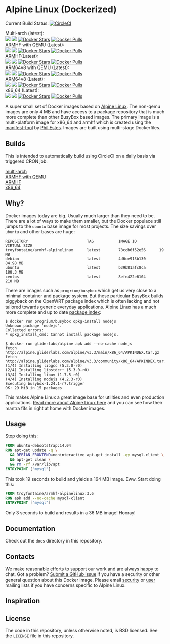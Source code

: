 # Alpine Linux (Dockerized)

Current Build Status: [![CircleCI](https://circleci.com/gh/troyfontaine/alpinelinux.svg?style=shield)](https://circleci.com/gh/troyfontaine/alpinelinux)  

Multi-arch (latest):  
[![](https://images.microbadger.com/badges/image/troyfontaine/alpinelinux.svg)](https://microbadger.com/images/troyfontaine/alpinelinux "Get your own image badge on microbadger.com")
[![](https://images.microbadger.com/badges/version/troyfontaine/alpinelinux.svg)](https://microbadger.com/images/troyfontaine/alpinelinux "Get your own version badge on microbadger.com")
[![Docker Stars](https://img.shields.io/docker/stars/troyfontaine/alpinelinux.svg)]()
[![Docker Pulls](https://img.shields.io/docker/pulls/troyfontaine/alpinelinux.svg)]()  
ARMHF with QEMU (Latest):  
[![](https://images.microbadger.com/badges/image/troyfontaine/armhf-alpinelinux.svg)](https://microbadger.com/images/troyfontaine/armhf-alpinelinux "Get your own image badge on microbadger.com")
[![](https://images.microbadger.com/badges/version/troyfontaine/armhf-alpinelinux.svg)](https://microbadger.com/images/troyfontaine/armhf-alpinelinux "Get your own version badge on microbadger.com")
[![Docker Stars](https://img.shields.io/docker/stars/troyfontaine/armhf-alpinelinux.svg)]()
[![Docker Pulls](https://img.shields.io/docker/pulls/troyfontaine/armhf-alpinelinux.svg)]()  
ARMHF(Latest):  
[![](https://images.microbadger.com/badges/image/troyfontaine/armhf_min-alpinelinux.svg)](https://microbadger.com/images/troyfontaine/armhf_min-alpinelinux "Get your own image badge on microbadger.com")
[![](https://images.microbadger.com/badges/version/troyfontaine/armhf_min-alpinelinux.svg)](https://microbadger.com/images/troyfontaine/armhf_min-alpinelinux "Get your own version badge on microbadger.com")
[![Docker Stars](https://img.shields.io/docker/stars/troyfontaine/armhf_min-alpinelinux.svg)]()
[![Docker Pulls](https://img.shields.io/docker/pulls/troyfontaine/armhf_min-alpinelinux.svg)]()  
ARM64v8 with QEMU (Latest):  
[![](https://images.microbadger.com/badges/image/troyfontaine/arm64v8-alpinelinux.svg)](https://microbadger.com/images/troyfontaine/arm64v8-alpinelinux "Get your own image badge on microbadger.com")
[![](https://images.microbadger.com/badges/version/troyfontaine/arm64v8-alpinelinux.svg)](https://microbadger.com/images/troyfontaine/arm64v8-alpinelinux "Get your own version badge on microbadger.com")
[![Docker Stars](https://img.shields.io/docker/stars/troyfontaine/arm64v8_min-alpinelinux.svg)]()
[![Docker Pulls](https://img.shields.io/docker/pulls/troyfontaine/arm64v8_min-alpinelinux.svg)]()  
ARM64v8 (Latest):  
[![](https://images.microbadger.com/badges/image/troyfontaine/arm64v8_min-alpinelinux.svg)](https://microbadger.com/images/troyfontaine/arm64v8_min-alpinelinux "Get your own image badge on microbadger.com")
[![](https://images.microbadger.com/badges/version/troyfontaine/arm64v8_min-alpinelinux.svg)](https://microbadger.com/images/troyfontaine/arm64v8_min-alpinelinux "Get your own version badge on microbadger.com")
[![Docker Stars](https://img.shields.io/docker/stars/troyfontaine/arm64v8_min-alpinelinux.svg)]()
[![Docker Pulls](https://img.shields.io/docker/pulls/troyfontaine/arm64v8_min-alpinelinux.svg)]()  
x86_64 (Latest):  
[![](https://images.microbadger.com/badges/image/troyfontaine/x86_64-alpinelinux.svg)](https://microbadger.com/images/troyfontaine/x86_64-alpinelinux "Get your own image badge on microbadger.com")
[![](https://images.microbadger.com/badges/version/troyfontaine/x86_64-alpinelinux.svg)](https://microbadger.com/images/troyfontaine/x86_64-alpinelinux "Get your own version badge on microbadger.com")
[![Docker Stars](https://img.shields.io/docker/stars/troyfontaine/x86_64-alpinelinux.svg)]()
[![Docker Pulls](https://img.shields.io/docker/pulls/troyfontaine/x86_64-alpinelinux.svg)]()

A super small set of Docker images based on [Alpine Linux][alpine]. The non-qemu images are only 4 MB and have access to a package repository that is much more complete than other BusyBox based images.  The primary image is a multi-platform image for x86_64 and armhf which is created using the [manifest-tool](https://github.com/estesp/manifest-tool) by [Phil Estes](https://twitter.com/estesp).  Images are built using multi-stage Dockerfiles.  

## Builds

This is intended to automatically build using CircleCI on a daily basis via triggered CRON job.

[multi-arch](https://hub.docker.com/r/troyfontaine/alpinelinux/)  
[ARMHF with QEMU](https://hub.docker.com/r/troyfontaine/armhf-alpinelinux/)  
[ARMHF](https://hub.docker.com/r/troyfontaine/armhf_min-alpinelinux/)  
[x86_64](https://hub.docker.com/r/troyfontaine/x86_64-alpinelinux/)  

## Why?

Docker images today are big. Usually much larger than they need to be. There are a lot of ways to make them smaller, but the Docker populace still jumps to the `ubuntu` base image for most projects. The size savings over `ubuntu` and other bases are huge:

```
REPOSITORY          				TAG           IMAGE ID          VIRTUAL SIZE
troyfontaine/armhf-alpinelinux   	latest        78ccb6f52e56      19 MB
debian              				latest        4d6ce913b130      84.98 MB
ubuntu              				latest        b39b81afc8ca      188.3 MB
centos              				latest        8efe422e6104      210 MB
```

There are images such as `progrium/busybox` which get us very close to a minimal container and package system. But these particular BusyBox builds piggyback on the OpenWRT package index which is often lacking and not tailored towards generic everyday applications. Alpine Linux has a much more complete and up to date [package index][alpine-packages]:

```console
$ docker run progrium/busybox opkg-install nodejs
Unknown package 'nodejs'.
Collected errors:
* opkg_install_cmd: Cannot install package nodejs.

$ docker run gliderlabs/alpine apk add --no-cache nodejs
fetch http://alpine.gliderlabs.com/alpine/v3.3/main/x86_64/APKINDEX.tar.gz
fetch http://alpine.gliderlabs.com/alpine/v3.3/community/x86_64/APKINDEX.tar.gz
(1/4) Installing libgcc (5.3.0-r0)
(2/4) Installing libstdc++ (5.3.0-r0)
(3/4) Installing libuv (1.7.5-r0)
(4/4) Installing nodejs (4.2.3-r0)
Executing busybox-1.24.1-r7.trigger
OK: 29 MiB in 15 packages
```

This makes Alpine Linux a great image base for utilities and even production applications. [Read more about Alpine Linux here][alpine-about] and you can see how their mantra fits in right at home with Docker images.

## Usage

Stop doing this:

```dockerfile
FROM ubuntu-debootstrap:14.04
RUN apt-get update -q \
  && DEBIAN_FRONTEND=noninteractive apt-get install -qy mysql-client \
  && apt-get clean \
  && rm -rf /var/lib/apt
ENTRYPOINT ["mysql"]
```
This took 19 seconds to build and yields a 164 MB image. Eww. Start doing this:

```dockerfile
FROM troyfontaine/armhf-alpinelinux:3.6
RUN apk add --no-cache mysql-client
ENTRYPOINT ["mysql"]
```

Only 3 seconds to build and results in a 36 MB image! Hooray!

## Documentation

Check out the `docs` directory in this repository.

## Contacts

We make reasonable efforts to support our work and are always happy to chat.  Got a problem? [Submit a GitHub issue][issues] if you have a security or other general question about this Docker image. Please email [security](http://lists.alpinelinux.org/alpine-security/summary.html) or [user](http://lists.alpinelinux.org/alpine-user/summary.html) mailing lists if you have concerns specific to Alpine Linux.

## Inspiration



## License

The code in this repository, unless otherwise noted, is BSD licensed. See the `LICENSE` file in this repository.

[alpine-packages]: http://pkgs.alpinelinux.org/
[alpine-about]: https://www.alpinelinux.org/about/
[issues]: https://github.com/troyfontaine/armhf-alpinelinux/issues
[alpine]: http://alpinelinux.org/
[hub]: https://hub.docker.com/r/troyfontaine/armhf-alpinelinux/
